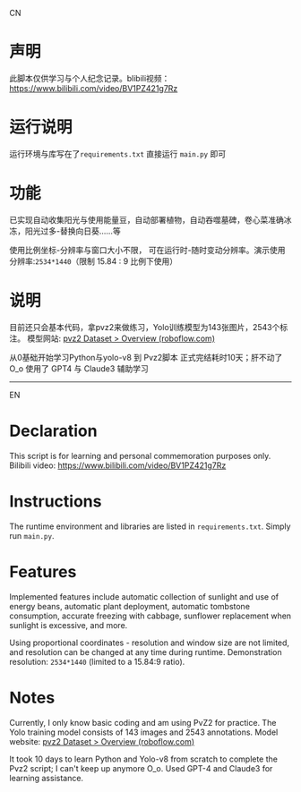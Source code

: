 CN
# 声明
此脚本仅供学习与个人纪念记录。blibili视频：https://www.bilibili.com/video/BV1PZ421g7Rz

# 运行说明
运行环境与库写在了`requirements.txt`
直接运行 `main.py` 即可

# 功能
已实现自动收集阳光与使用能量豆，自动部署植物，自动吞噬墓碑，卷心菜准确冰冻，阳光过多-替换向日葵......等

使用比例坐标-分辨率与窗口大小不限，
可在运行时-随时变动分辨率。演示使用分辨率:`2534*1440`（限制 15.84 : 9 比例下使用）

# 说明
目前还只会基本代码，拿pvz2来做练习，Yolo训练模型为143张图片，2543个标注。
模型网站: [pvz2 Dataset > Overview (roboflow.com)](https://universe.roboflow.com/pvz2/pvz2)

从0基础开始学习Python与yolo-v8 到 Pvz2脚本 正式完结耗时10天；肝不动了O_o
使用了 GPT4 与 Claude3 辅助学习

---------------------------------------------------------------------------------------------------------------------------------------------------------------------------------------------------
EN
# Declaration
This script is for learning and personal commemoration purposes only. Bilibili video: https://www.bilibili.com/video/BV1PZ421g7Rz

# Instructions
The runtime environment and libraries are listed in `requirements.txt`. Simply run `main.py`.

# Features
Implemented features include automatic collection of sunlight and use of energy beans, automatic plant deployment, automatic tombstone consumption, accurate freezing with cabbage, sunflower replacement when sunlight is excessive, and more.

Using proportional coordinates - resolution and window size are not limited, and resolution can be changed at any time during runtime. Demonstration resolution: `2534*1440` (limited to a 15.84:9 ratio).

# Notes
Currently, I only know basic coding and am using PvZ2 for practice. The Yolo training model consists of 143 images and 2543 annotations. Model website: [pvz2 Dataset > Overview (roboflow.com)](https://universe.roboflow.com/pvz2/pvz2)

It took 10 days to learn Python and Yolo-v8 from scratch to complete the Pvz2 script; I can't keep up anymore O_o. Used GPT-4 and Claude3 for learning assistance.
